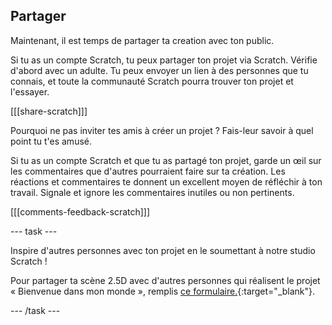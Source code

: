 ## Partager

Maintenant, il est temps de partager ta creation avec ton public.

Si tu as un compte Scratch, tu peux partager ton projet via Scratch. Vérifie d'abord avec un adulte. Tu peux envoyer un lien à des personnes que tu connais, et toute la communauté Scratch pourra trouver ton projet et l'essayer.

[[[share-scratch]]]

Pourquoi ne pas inviter tes amis à créer un projet ? Fais-leur savoir à quel point tu t'es amusé.

Si tu as un compte Scratch et que tu as partagé ton projet, garde un œil sur les commentaires que d'autres pourraient faire sur ta création. Les réactions et commentaires te donnent un excellent moyen de réfléchir à ton travail. Signale et ignore les commentaires inutiles ou non pertinents.

[[[comments-feedback-scratch]]]

--- task ---

Inspire d'autres personnes avec ton projet en le soumettant à notre studio Scratch !

Pour partager ta scène 2.5D avec d'autres personnes qui réalisent le projet « Bienvenue dans mon monde », remplis [ce formulaire.](https://form.raspberrypi.org/f/community-project-submissions){:target="_blank"}.

--- /task ---
